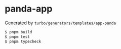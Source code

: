 # panda-app

Generated by `turbo/generators/templates/app-panda`

```bash
$ pnpm build
$ pnpm test
$ pnpm typecheck
```